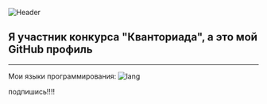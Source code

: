 ![Header](https://psv4.userapi.com/c856420/u256152315/docs/d9/2751221acc33/ezgif-5-50aca7cb1944.gif?extra=mlK3lubwmd4z3EHizXRVnzd-iMBmC3C5qwR74DMM0ypICtlHmse7DP2jc4HGSgQndW6eCkWLyYVjjW0LhMDjzvV4uVGDqetMa9tKfTtFpejUgTml2rW1t9hOuOfkW6E7RrqziJBFPzIIJA0BfsUg8KSfoaE-)

## Я участник конкурса "Кванториада", а это мой GitHub профиль

---
Мои языки программирования:
![lang](https://img.shields.io/badge/Python-858585?style=for-the-badge&logo=python)


подпишись!!!!
